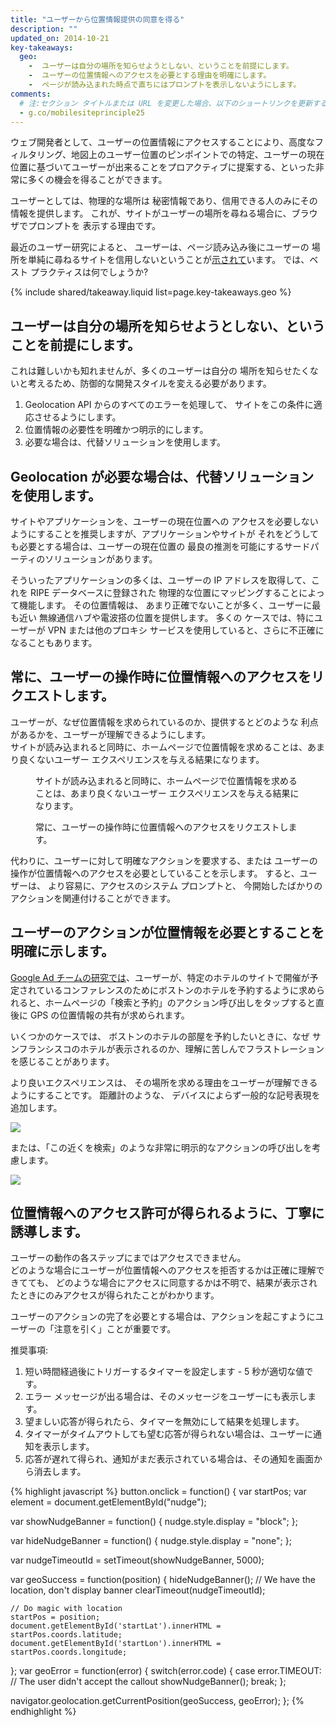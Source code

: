 ```yaml
---
title: "ユーザーから位置情報提供の同意を得る"
description: ""
updated_on: 2014-10-21
key-takeaways:
  geo: 
    -  ユーザーは自分の場所を知らせようとしない、ということを前提にします。
    -  ユーザーの位置情報へのアクセスを必要とする理由を明確にします。
    -  ページが読み込まれた時点で直ちにはプロンプトを表示しないようにします。
comments:
  # 注:セクション タイトルまたは URL を変更した場合、以下のショートリンクを更新する必要があります
  - g.co/mobilesiteprinciple25
---
```


<p class="intro">
  ウェブ開発者として、ユーザーの位置情報にアクセスすることにより、高度なフィルタリング、地図上のユーザー位置のピンポイントでの特定、ユーザーの現在位置に基づいてユーザーが出来ることをプロアクティブに提案する、といった非常に多くの機会を得ることができます。
</p>

ユーザーとしては、物理的な場所は
秘密情報であり、信用できる人のみにその情報を提供します。  これが、サイトがユーザーの場所を尋ねる場合に、ブラウザでプロンプトを
表示する理由です。



最近のユーザー研究によると、
ユーザーは、ページ読み込み後にユーザーの
場所を単純に尋ねるサイトを信用しないということが<a href="http://static.googleusercontent.com/media/www.google.com/en/us/intl/ALL_ALL/think/multiscreen/pdf/multi-screen-moblie-whitepaper_research-studies.pdf">示されて</a>います。 では、ベスト プラクティスは何でしょうか?

{% include shared/takeaway.liquid list=page.key-takeaways.geo %}

## ユーザーは自分の場所を知らせようとしない、ということを前提にします。

これは難しいかも知れませんが、多くのユーザーは自分の
場所を知らせたくないと考えるため、防御的な開発スタイルを変える必要があります。

1.  Geolocation API からのすべてのエラーを処理して、
    サイトをこの条件に適応させるようにします。
2.  位置情報の必要性を明確かつ明示的にします。
3.  必要な場合は、代替ソリューションを使用します。

## Geolocation が必要な場合は、代替ソリューションを使用します。

サイトやアプリケーションを、ユーザーの現在位置への
アクセスを必要しないようにすることを推奨しますが、アプリケーションやサイトが
それをどうしても必要とする場合は、ユーザーの現在位置の
最良の推測を可能にするサードパーティのソリューションがあります。

そういったアプリケーションの多くは、ユーザーの IP アドレスを取得して、これを RIPE データベースに登録された
物理的な位置にマッピングすることによって機能します。  その位置情報は、
あまり正確でないことが多く、ユーザーに最も近い
無線通信ハブや電波搭の位置を提供します。  多くの
ケースでは、特にユーザーが VPN 
または他のプロキシ サービスを使用していると、さらに不正確になることもあります。

## 常に、ユーザーの操作時に位置情報へのアクセスをリクエストします。

ユーザーが、なぜ位置情報を求められているのか、提供するとどのような
利点があるかを、ユーザーが理解できるようにします。  
サイトが読み込まれると同時に、ホームページで位置情報を求めることは、あまり良くないユーザー エクスペリエンスを与える結果になります。

<div class="clear g-wide--pull-1">
  <div class="mdl-cell mdl-cell--6--col">
    <figure class="fluid">
      <img src="images/sw-navigation-bad.png" srcset="images/sw-navigation-bad.png 1x, images/sw-navigation-bad-2x.png 2x" alt="">
      <figcaption>サイトが読み込まれると同時に、ホームページで位置情報を求めることは、あまり良くないユーザー エクスペリエンスを与える結果になります。</figcaption>
    </figure>
  </div>
  <div class="mdl-cell mdl-cell--6--col">
    <figure class="fluid">
      <img src="images/sw-navigation-good.png" srcset="images/sw-navigation-good.png 1x, images/sw-navigation-good-2x.png 2x" alt="">
      <figcaption> 常に、ユーザーの操作時に位置情報へのアクセスをリクエストします。</figcaption>
      </figure>
  </div>
</div>

代わりに、ユーザーに対して明確なアクションを要求する、または
ユーザーの操作が位置情報へのアクセスを必要としていることを示します。  すると、ユーザーは、
より容易に、アクセスのシステム プロンプトと、
今開始したばかりのアクションを関連付けることができます。

## ユーザーのアクションが位置情報を必要とすることを明確に示します。

<a href="http://static.googleusercontent.com/media/www.google.com/en/us/intl/ALL_ALL/think/multiscreen/pdf/multi-screen-moblie-whitepaper_research-studies.pdf">Google Ad チームの研究では</a>、ユーザーが、特定のホテルのサイトで開催が予定されているコンファレンスのためにボストンのホテルを予約するように求められると、ホームページの「検索と予約」のアクション呼び出しをタップすると直後に GPS の位置情報の共有が求められます。

いくつかのケースでは、
ボストンのホテルの部屋を予約したいときに、なぜ
サンフランシスコのホテルが表示されるのか、理解に苦しんでフラストレーションを感じることがあります。

より良いエクスペリエンスは、
その場所を求める理由をユーザーが理解できるようにすることです。 距離計のような、
デバイスによらず一般的な記号表現を追加します。

<img src="images/indication.png">

または、「この近くを検索」のような非常に明示的なアクションの呼び出しを考慮します。

<img src="images/nearme.png">

## 位置情報へのアクセス許可が得られるように、丁寧に誘導します。

ユーザーの動作の各ステップにまではアクセスできません。  
どのような場合にユーザーが位置情報へのアクセスを拒否するかは正確に理解できてても、
どのような場合にアクセスに同意するかは不明で、結果が表示されたときにのみアクセスが得られたことがわかります。

ユーザーのアクションの完了を必要とする場合は、アクションを起こすようにユーザーの「注意を引く」ことが重要です。

推奨事項: 

1.  短い時間経過後にトリガーするタイマーを設定します - 5 秒が適切な値です。
2.  エラー メッセージが出る場合は、そのメッセージをユーザーにも表示します。
3.  望ましい応答が得られたら、タイマーを無効にして結果を処理します。
4.  タイマーがタイムアウトしても望む応答が得られない場合は、ユーザーに通知を表示します。
5.  応答が遅れて得られ、通知がまだ表示されている場合は、その通知を画面から消去します。

{% highlight javascript %}
button.onclick = function() {
  var startPos;
  var element = document.getElementById("nudge");

  var showNudgeBanner = function() {
    nudge.style.display = "block";
  };

  var hideNudgeBanner = function() {
    nudge.style.display = "none";
  };

  var nudgeTimeoutId = setTimeout(showNudgeBanner, 5000);

  var geoSuccess = function(position) {
    hideNudgeBanner();
    // We have the location, don't display banner
    clearTimeout(nudgeTimeoutId); 

    // Do magic with location
    startPos = position;
    document.getElementById('startLat').innerHTML = startPos.coords.latitude;
    document.getElementById('startLon').innerHTML = startPos.coords.longitude;
  };
  var geoError = function(error) {
    switch(error.code) {
      case error.TIMEOUT:
        // The user didn't accept the callout
        showNudgeBanner();
        break;
  };

  navigator.geolocation.getCurrentPosition(geoSuccess, geoError);
};
{% endhighlight %}

